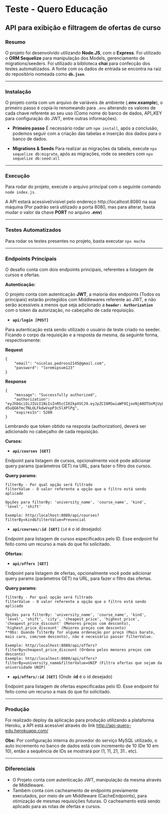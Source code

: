 # Teste - Quero Educação

## API para exibição e filtragem de ofertas de curso

### Resumo

O projeto foi desenvolvido utilizando **Node.JS**, com o **Express**. Foi utilizado o **ORM Sequelize** para manipulação dos Models, gerenciamento de migrations/seeders. Foi utilizado a biblioteca **chai** para confecção dos testes automatizados.
A fonte com os dados de entrada se encontra na raiz do repositório nomeada como **`db.json`**.

---

### Instalação

O projeto conta com um arquivo de variáveis de ambiente (**.env.example**), o primeiro passo é copia-lo renomeando para `.env` alterando os valores de cada chave referente ao seu uso (Como nome do banco de dados, API_KEY para configuração do JWT, entre outras informações).

* **Primeiro passo**
É necessário rodar um `npm install`, após a conclusão, podemos seguir com a criação das tabelas e inserção dos dados para o banco de dados.

* **Migrations & Seeds**
Para realizar as migrações da tabela, execute `npx sequelize db:migrate`, após as migrações, rode os seeders com `npx sequelize db:seed:all`

---

### Execução
Para rodar do projeto, execute o arquivo principal com o seguinte comando `node index.js`.

A API estará acessível/visível pelo endereço http://localhost:8080 na sua máquina (Por padrão será utilizado a porta 8080, mas para alterar, basta mudar o valor da chave **PORT** no arquivo **.env**)

---

### Testes Automatizados
Para rodar os testes presentes no projeto, basta executar `npx mocha`

---

### Endpoints Principais

O desafio conta com dois endpoints principais, referentes a listagem de cursos e ofertas.

**Autenticação:**

O projeto conta com autenticação **JWT**, a maioria dos endpoints (Todos os principais) estarão protegidos com Middlewares referente ao JWT, e não serão acessíveis a menos que seja adicionado a **`header: Authorization`** com o token da autorização, no cabeçalho de cada requisição.

* **`api/login [POST]`**

Para autenticação está sendo utilizado o usuário de teste criado no seeder. Ficando o corpo da requisição e a resposta da mesma, da seguinte forma, respectivamente:

**Request**
```
{
	"email": "nicolas.pedroso2145@gmail.com",
	"password": "loremipsum123"
}
```

**Response**
```
{
    "message": "Successfully authorized",
    "authorization": "eyJhbGciOiJIUzI1NiIsInR5cCI6IkpXVCJ9.eyJpZCI6MSwiaWF0IjoxNjA0OTUxMjUyLCJleHAiOjE2MDQ5NTY0NTJ9.mbqAKLj4Fdr-d5uQG6fmcTNLULFkdwVxpP3c5lXPlPg",
    "expiresIn": 5200
}
```

Lembrando que token obtido na resposta (authorization), deverá ser adicionado no cabeçalho de cada requisição.

**Cursos:**

* **`api/courses [GET]`**

Endpoint para listagem de cursos, opcionalmente você pode adicionar query params (parâmetros GET) na URL, para fazer o filtro dos cursos.

**Query params**:
```
filterBy - Por qual opção será filtrado
filterValue - O valor referente a opção que o filtro está sendo
aplicado

Opções para filterBy: 'university_name', 'course_name', 'kind', 'level', 'shift'

Exemplo: http//localhost:8080/api/courses?filterBy=kind&filterValue=Presencial
```

* **`api/courses/:id [GET]`** (`id` é o id desejado)

Endpoint para listagem de cursos especificados pelo ID. Esse endpoint foi feito como um recurso a mais do que foi solicitado.

**Ofertas:**

* **`api/offers [GET]`**

Endpoint para listagem de ofertas, opcionalmente você pode adicionar query params (parâmetros GET) na URL, para fazer o filtro das ofertas.

**Query params**:
```
filterBy - Por qual opção será filtrado
filterValue - O valor referente a opção que o filtro está sendo
aplicado

Opções para filterBy: 'university_name', 'course_name', 'kind', 'level', 'shift', 'city', 'cheapest_price', 'highest_price', 'cheapest_price_discount' (Menores preços com desconto), 'highest_price_discount' (Maiores preços com desconto)
**Obs: Quando filterBy for alguma ordenação por preço (Mais barato, mais caro, com/sem desconto), não é necessário passar filterValue.

Exemplo: http//localhost:8080/api/offers?filterBy=cheapest_price_discount (Ordena pelos menores preços com desconto)
Exemplo: http//localhost:8080/api/offers?filterBy=university_name&filterValue=UNIP (Filtra ofertas que sejam da universidade UNIP)
```

* **`api/offers/:id [GET]`** (Onde **:id** é o id desejado)

Endpoint para listagem de ofertas especificadas pelo ID. Esse endpoint foi feito como um recurso a mais do que foi solicitado.

---

### Produção

Foi realizado deploy da aplicação para produção utilizando a plataforma Heroku, a API está acessível através do link http://api-quero-edu.herokuapp.com/

**Obs:** Por configuração interna do provedor do serviço MySQL utilizado, o auto incremento no banco de dados está com incremento de 10 (De 10 em 10), então a sequência de IDs se mostrará por (1, 11, 21, 31.. etc).

---

### Diferenciais

* O Projeto conta com autenticação JWT, manipulação da mesma através de Middleware. 
* Também conta com cacheamento de endpoints previamente executados, por meio de um Middleware (CacheEndpoints), para otimização de mesmas requisições futuras. O cacheamento está sendo aplicado para as rotas de ofertas e cursos.

